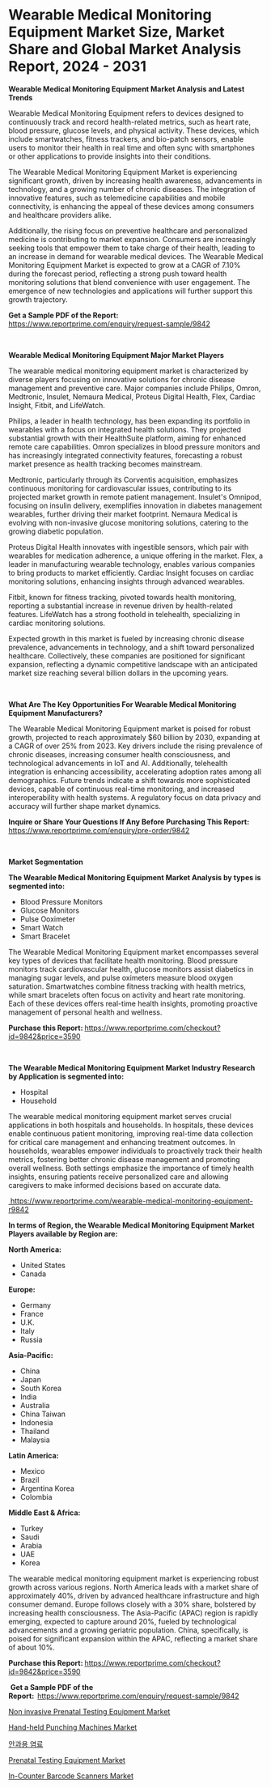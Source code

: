 <p><h1>Wearable Medical Monitoring Equipment Market Size, Market Share and Global Market Analysis Report, 2024 - 2031</h1></p><p><strong>Wearable Medical Monitoring Equipment Market Analysis and Latest Trends</strong></p>
<p><p>Wearable Medical Monitoring Equipment refers to devices designed to continuously track and record health-related metrics, such as heart rate, blood pressure, glucose levels, and physical activity. These devices, which include smartwatches, fitness trackers, and bio-patch sensors, enable users to monitor their health in real time and often sync with smartphones or other applications to provide insights into their conditions.</p><p>The Wearable Medical Monitoring Equipment Market is experiencing significant growth, driven by increasing health awareness, advancements in technology, and a growing number of chronic diseases. The integration of innovative features, such as telemedicine capabilities and mobile connectivity, is enhancing the appeal of these devices among consumers and healthcare providers alike.</p><p>Additionally, the rising focus on preventive healthcare and personalized medicine is contributing to market expansion. Consumers are increasingly seeking tools that empower them to take charge of their health, leading to an increase in demand for wearable medical devices. The Wearable Medical Monitoring Equipment Market is expected to grow at a CAGR of 7.10% during the forecast period, reflecting a strong push toward health monitoring solutions that blend convenience with user engagement. The emergence of new technologies and applications will further support this growth trajectory.</p></p>
<p><strong>Get a Sample PDF of the Report:&nbsp;</strong> <a href="https://www.reportprime.com/enquiry/request-sample/9842">https://www.reportprime.com/enquiry/request-sample/9842</a></p>
<p>&nbsp;</p>
<p><strong>Wearable Medical Monitoring Equipment Major Market Players</strong></p>
<p><p>The wearable medical monitoring equipment market is characterized by diverse players focusing on innovative solutions for chronic disease management and preventive care. Major companies include Philips, Omron, Medtronic, Insulet, Nemaura Medical, Proteus Digital Health, Flex, Cardiac Insight, Fitbit, and LifeWatch.</p><p>Philips, a leader in health technology, has been expanding its portfolio in wearables with a focus on integrated health solutions. They projected substantial growth with their HealthSuite platform, aiming for enhanced remote care capabilities. Omron specializes in blood pressure monitors and has increasingly integrated connectivity features, forecasting a robust market presence as health tracking becomes mainstream.</p><p>Medtronic, particularly through its Corventis acquisition, emphasizes continuous monitoring for cardiovascular issues, contributing to its projected market growth in remote patient management. Insulet's Omnipod, focusing on insulin delivery, exemplifies innovation in diabetes management wearables, further driving their market footprint. Nemaura Medical is evolving with non-invasive glucose monitoring solutions, catering to the growing diabetic population.</p><p>Proteus Digital Health innovates with ingestible sensors, which pair with wearables for medication adherence, a unique offering in the market. Flex, a leader in manufacturing wearable technology, enables various companies to bring products to market efficiently. Cardiac Insight focuses on cardiac monitoring solutions, enhancing insights through advanced wearables. </p><p>Fitbit, known for fitness tracking, pivoted towards health monitoring, reporting a substantial increase in revenue driven by health-related features. LifeWatch has a strong foothold in telehealth, specializing in cardiac monitoring solutions.</p><p>Expected growth in this market is fueled by increasing chronic disease prevalence, advancements in technology, and a shift toward personalized healthcare. Collectively, these companies are positioned for significant expansion, reflecting a dynamic competitive landscape with an anticipated market size reaching several billion dollars in the upcoming years.</p></p>
<p>&nbsp;</p>
<p><strong>What Are The Key Opportunities For Wearable Medical Monitoring Equipment Manufacturers?</strong></p>
<p><p>The Wearable Medical Monitoring Equipment market is poised for robust growth, projected to reach approximately $60 billion by 2030, expanding at a CAGR of over 25% from 2023. Key drivers include the rising prevalence of chronic diseases, increasing consumer health consciousness, and technological advancements in IoT and AI. Additionally, telehealth integration is enhancing accessibility, accelerating adoption rates among all demographics. Future trends indicate a shift towards more sophisticated devices, capable of continuous real-time monitoring, and increased interoperability with health systems. A regulatory focus on data privacy and accuracy will further shape market dynamics.</p></p>
<p><strong>Inquire or Share Your Questions If Any Before Purchasing This Report:</strong> <a href="https://www.reportprime.com/enquiry/pre-order/9842">https://www.reportprime.com/enquiry/pre-order/9842</a></p>
<p>&nbsp;</p>
<p><strong>Market Segmentation</strong></p>
<p><strong>The Wearable Medical Monitoring Equipment Market Analysis by types is segmented into:</strong></p>
<p><ul><li>Blood Pressure Monitors</li><li>Glucose Monitors</li><li>Pulse Ooximeter</li><li>Smart Watch</li><li>Smart Bracelet</li></ul></p>
<p><p>The Wearable Medical Monitoring Equipment market encompasses several key types of devices that facilitate health monitoring. Blood pressure monitors track cardiovascular health, glucose monitors assist diabetics in managing sugar levels, and pulse oximeters measure blood oxygen saturation. Smartwatches combine fitness tracking with health metrics, while smart bracelets often focus on activity and heart rate monitoring. Each of these devices offers real-time health insights, promoting proactive management of personal health and wellness.</p></p>
<p><strong>Purchase this Report:&nbsp;</strong><a href="https://www.reportprime.com/checkout?id=9842&price=3590">https://www.reportprime.com/checkout?id=9842&price=3590</a></p>
<p>&nbsp;</p>
<p><strong>The Wearable Medical Monitoring Equipment Market Industry Research by Application is segmented into:</strong></p>
<p><ul><li>Hospital</li><li>Household</li></ul></p>
<p><p>The wearable medical monitoring equipment market serves crucial applications in both hospitals and households. In hospitals, these devices enable continuous patient monitoring, improving real-time data collection for critical care management and enhancing treatment outcomes. In households, wearables empower individuals to proactively track their health metrics, fostering better chronic disease management and promoting overall wellness. Both settings emphasize the importance of timely health insights, ensuring patients receive personalized care and allowing caregivers to make informed decisions based on accurate data.</p></p>
<p><a href="https://www.reportprime.com/wearable-medical-monitoring-equipment-r9842">&nbsp;https://www.reportprime.com/wearable-medical-monitoring-equipment-r9842</a></p>
<p><strong>In terms of Region, the Wearable Medical Monitoring Equipment Market Players available by Region are:</strong></p>
<p>
    <p> <strong> North America: </strong>
        <ul>
            <li>United States</li>
            <li>Canada</li>
        </ul>
        </p> 
    <p> <strong> Europe: </strong>
        <ul>
            <li>Germany</li>
            <li>France</li>
            <li>U.K.</li>
            <li>Italy</li>
            <li>Russia</li>
        </ul>
        </p> 
    <p> <strong> Asia-Pacific: </strong>
        <ul>
            <li>China</li>
            <li>Japan</li>
            <li>South Korea</li>
            <li>India</li>
            <li>Australia</li>
            <li>China Taiwan</li>
            <li>Indonesia</li>
            <li>Thailand</li>
            <li>Malaysia</li>
        </ul>
        </p> 
    <p> <strong> Latin America: </strong>
        <ul>
            <li>Mexico</li>
            <li>Brazil</li>
            <li>Argentina Korea</li>
            <li>Colombia</li>
        </ul>
        </p> 
    <p> <strong> Middle East & Africa: </strong>
        <ul>
            <li>Turkey</li>
            <li>Saudi</li>
            <li>Arabia</li>
            <li>UAE</li>
            <li>Korea</li>
        </ul>
    </p>
    </p>
<p><p>The wearable medical monitoring equipment market is experiencing robust growth across various regions. North America leads with a market share of approximately 40%, driven by advanced healthcare infrastructure and high consumer demand. Europe follows closely with a 30% share, bolstered by increasing health consciousness. The Asia-Pacific (APAC) region is rapidly emerging, expected to capture around 20%, fueled by technological advancements and a growing geriatric population. China, specifically, is poised for significant expansion within the APAC, reflecting a market share of about 10%.</p></p>
<p><strong>Purchase this Report: </strong><a href="https://www.reportprime.com/checkout?id=9842&price=3590">https://www.reportprime.com/checkout?id=9842&price=3590</a></p>
<p>&nbsp;<strong>Get a Sample PDF of the Report:&nbsp;&nbsp;</strong><a href="https://www.reportprime.com/enquiry/request-sample/9842">https://www.reportprime.com/enquiry/request-sample/9842</a></p>
<p><strong></strong></p>
<p><p><a href="https://github.com/MarlinNader2023/Market-Research-Report-List-1/blob/main/non-invasive-prenatal-testing-equipment-market.md">Non invasive Prenatal Testing Equipment Market</a></p><p><a href="https://medium.com/@ivethfonsecal571/the-hand-held-punching-machines-market-has-grown-significantly-as-a-result-of-several-important-e82f978c53f1">Hand-held Punching Machines Market</a></p><p><a href="https://medium.com/@marielesch2023/%EC%84%B8%EA%B3%84-ophthalmic-dye-market-%EC%9D%80-2024%EC%97%90%EC%84%9C-2031%EB%A1%9C-%EC%97%B0%ED%8F%89%EA%B7%A0-%EC%A6%9D%EA%B0%80%EC%9C%A8%EC%9D%84-%EB%B3%B4%EC%9D%BC-%EA%B2%83%EC%9C%BC%EB%A1%9C-%EC%98%88%EC%83%81%EB%90%A9%EB%8B%88%EB%8B%A4-94b5c57b065d">안과용 염료</a></p><p><a href="https://github.com/SanjidaMahmud81/Market-Research-Report-List-1/blob/main/prenatal-testing-equipment-market.md">Prenatal Testing Equipment Market</a></p><p><a href="https://medium.com/@ivethfonsecal571/in-counter-barcode-scanners-market-industry-landscape-growth-trajectories-and-global-markets-d3f1f7c65fd9">In-Counter Barcode Scanners Market</a></p></p>